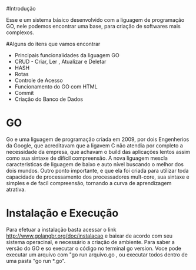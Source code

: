 #Introdução

Esse e um sistema básico desenvolvido com a liguagem de programação GO,
nele podemos encontrar uma base, para criação de softwares mais complexos.

#Alguns do itens que vamos encontrar

* Principais funcionalidades da liguagem GO
* CRUD - Criar, Ler , Atualizar e Deletar 
* HASH
* Rotas
* Controle de Acesso
* Funcionamento do GO com HTML
* Commit
* Criação do Banco de Dados

# GO
 Go e uma liguagem de programação criada em 2009, por dois 
 Engenherios da Google, que acreditavam que a ligavem C não
 atendia por completo a necessidade da empresa, que achavam o 
 build das aplicações lentos assim como sua sintaxe de difícil compreensão.
 A nova liguagem mescla caracteristicas de liguagem de baixo e auto nível 
 buscando o melhor dos dois mundos. Outro ponto importante, e que ela foi criada
 para utilizar toda capacidade de processamento dos processadores mult-core, sua
 sintaxe e simples e de facíl compreensão, tornando a curva de aprendizagem atrativa. 
 
# Instalação e Execução
  Para efetuar a instalação basta acessar o link http://www.golangbr.org/doc/instalacao
  e baixar de acordo com seu sistema operacinal, e necessário a criação de ambiente.
  Para saber a versão do GO e so executar o código no terminal go version. 
  Voce pode executar um arquivo com "go run arquivo.go , ou executar todos dentro 
  de uma pasta "go run *.go".


  


 
